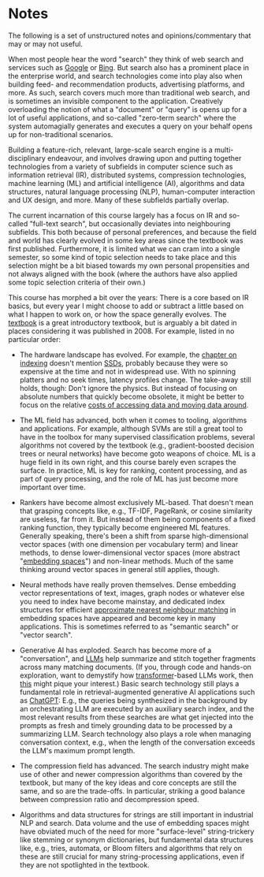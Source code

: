 # Notes

The following is a set of unstructured notes and opinions/commentary that may or may not useful.

When most people hear the word "search" they think of web search and services such as [Google](https://www.google.com/) or [Bing](https://www.bing.com/). But search also has a prominent place in the enterprise world, and search technologies come into play also when building feed- and recommendation products, advertising platforms, and more. As such, search covers much more than traditional web search, and is sometimes an invisible component to the application. Creatively overloading the notion of what a "document" or "query" is opens up for a lot of useful applications, and so-called "zero-term search" where the system automagially generates and executes a query on your behalf opens up for non-traditional scenarios.

Building a feature-rich, relevant, large-scale search engine is a multi-disciplinary endeavour, and involves drawing upon and putting together technologies from a variety of subfields in computer science such as information retrieval (IR), distributed systems, compression technologies, machine learning (ML) and artificial intelligence (AI), algorithms and data structures, natural language processing (NLP), human-computer interaction and UX design, and more. Many of these subfields partially overlap.

The current incarnation of this course largely has a focus on IR and so-called "full-text search", but occasionally deviates into neighbouring subfields. This both because of personal preferences, and because the field and world has clearly evolved in some key areas since the textbook was first published. Furthermore, it is limited what we can cram into a single semester, so some kind of topic selection needs to take place and this selection might be a bit biased towards my own personal propensities and not always aligned with the book (where the authors have also applied some topic selection criteria of their own.)

This course has morphed a bit over the years: There is a core based on IR basics, but every year I might choose to add or subtract a little based on what I happen to work on, or how the space generally evolves. The [textbook](https://nlp.stanford.edu/IR-book/information-retrieval-book.html) is a great introductory textbook, but is arguably a bit dated in places considering it was published in 2008. For example, listed in no particular order:

* The hardware landscape has evolved. For example, the [chapter on indexing](https://nlp.stanford.edu/IR-book/html/htmledition/index-construction-1.html) doesn't mention [SSDs](https://en.wikipedia.org/wiki/Solid-state_drive), probably because they were so expensive at the time and not in widespread use. With no spinning platters and no seek times, latency profiles change. The take-away still holds, though: Don't ignore the physics. But instead of focusing on absolute numbers that quickly become obsolete, it might be better to focus on the relative [costs of accessing data and moving data around](https://gist.github.com/jboner/2841832).

* The ML field has advanced, both when it comes to tooling, algorithms and applications. For example, although SVMs are still a great tool to have in the toolbox for many supervised classification problems, several algorithms not covered by the textbook (e.g., gradient-boosted decision trees or neural networks) have become goto weapons of choice. ML is a huge field in its own right, and this course barely even scrapes the surface. In practice, ML is key for ranking, content processing, and as part of query processing, and the role of ML has just become more important over time.

* Rankers have become almost exclusively ML-based. That doesn't mean that grasping concepts like, e.g., TF-IDF, PageRank, or cosine similarity are useless, far from it. But instead of them being components of a fixed ranking function, they typically become engineered ML features. Generally speaking, there's been a shift from sparse high-dimensional vector spaces (with one dimension per vocabulary term) and linear methods, to dense lower-dimensional vector spaces (more abstract "[embedding spaces](https://en.wikipedia.org/wiki/Latent_space)") and non-linear methods. Much of the same thinking around vector spaces in general still applies, though.

* Neural methods have really proven themselves. Dense embedding vector representations of text, images, graph nodes or whatever else you need to index have become mainstay, and dedicated index structures for efficient [approximate nearest neighbour matching](./slides/approximate-nearest-neighbours.pdf) in embedding spaces have appeared and become key in many applications. This is sometimes referred to as "semantic search" or "vector search".

* Generative AI has exploded. Search has become more of a "conversation", and [LLMs](https://en.wikipedia.org/wiki/Large_language_model) help summarize and stitch together fragments across many matching documents. (If you, through code and hands-on exploration, want to demystify how [transformer](./papers/attention-is-all-you-need.pdf)-based LLMs work, then [this](https://github.com/jaymody/picoGPT) might pique your interest.) Basic search technology still plays a fundamental role in retrieval-augmented generative AI applications such as [ChatGPT](https://openai.com/chatgpt): E.g., the queries being synthesized in the background by an orchestrating LLM are executed by an auxiliary search index, and the most relevant results from these searches are what get injected into the prompts as fresh and timely grounding data to be processed by a summarizing LLM. Search technology also plays a role when managing conversation context, e.g., when the length of the conversation exceeds the LLM's maximum prompt length.

* The compression field has advanced. The search industry might make use of other and newer compression algorithms than covered by the textbook, but many of the key ideas and core concepts are still the same, and so are the trade-offs. In particular, striking a good balance between compression ratio and decompression speed.

* Algorithms and data structures for strings are still important in industrial NLP and search. Data volume and the use of embedding spaces might have obviated much of the need for more "surface-level" string-trickery like stemming or synonym dictionaries, but fundamental data structures like, e.g., tries, automata, or Bloom filters and algorithms that rely on these are still crucial for many string-processing applications, even if they are not spotlighted in the textbook.
